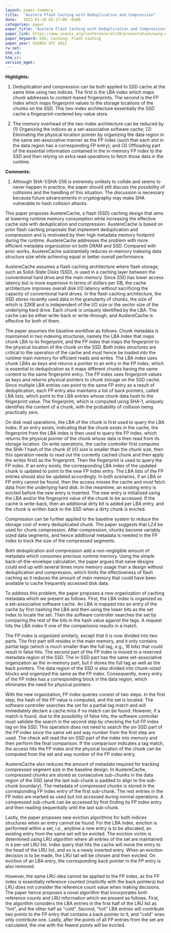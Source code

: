 ```yaml
---
layout: paper-summary
title:  "Austere Flash Caching with Deduplication and Compression"
date:   2023-01-20 02:17:00 -0500
categories: paper
paper_title: "Austere Flash Caching with Deduplication and Compression"
paper_link: https://www.usenix.org/conference/atc20/presentation/wang-qiuping
paper_keyword: SSD; Caching; Flash Caching
paper_year: USENIX ATC 2022
rw_set:
htm_cd:
htm_cr:
version_mgmt:
---
```


**Highlights:**

1. Deduplication and compression can be both applied to SSD cache at the same time using two indices. The first
is the LBA index which maps chunk addresses to content-based fingerprints. The second is the FP index which
maps fingerprint values to the storage locations of the chunks on the SSD.
This two-index architecture essentially the SSD cache a fingerprint-centered key-value store.

2. The memory overhead of the two-index architecture can be reduced by (1) Organizing the indices as a set-associative
software cache; (2) Eliminating the physical location pointer by organizing the data region in the same set-associative
manner as the FP index (such that each slot in the data region has a corresponding FP entry); and (3) Offloading part
of the essential information contained in the in-memory FP index to the SSD and then relying on extra read operations
to fetch those data in the runtime.

**Comments:**

1. Although SHA-1/SHA-256 is extremely unlikely to collide and seems to never happen in practice, the paper should
still discuss the possibility of collisions and the handling of this situation. The discussion is necessary because
future advancements in cryptography may make SHA vulnerable to hash collision attacks. 

This paper proposes AustereCache, a flash (SSD) caching design that aims at lowering runtime memory consumption while 
increasing the effective cache size with deduplication and compression. AustereCache is based on prior flash caching 
proposals that implement deduplication and compression and is motivated by their high metadata memory footprint during 
the runtime. AustereCache addresses the problem with more efficient metadata organization on both DRAM and SSD. 
Compared with prior works, AustereCache substantially reduces in-memory indexing data structure size while 
achieving equal or better overall performance.

AustereCache assumes a flash caching architecture where flash storage, such as Solid-State Disks (SSD), is used in 
a caching layer between the conventional hard drive and the main memory. Since SSD has lower access latency but 
is more expensive in terms of dollars per GB, the cache architecture improves overall disk I/O latency without 
sacrificing the capacity of conventional hard drives. In the flash caching architecture, the SSD stores recently used
data in the granularity of chunks, the size of which is 32KB and is independent of the I/O size or the sector size
of the underlying hard drive. Each chunk is uniquely identified by the LBA. The cache can be either write-back or 
write-through, and AustereCache is effective for both of them.

The paper assumes the baseline workflow as follows. Chunk metadata is maintained in two indexing structures, namely the 
LBA index that maps chunk LBA to its fingerprint, and the FP index that maps the fingerprint to the physical location
of the chunk on the SSD. Both index structures are critical to the operation of the cache and must hence be loaded into
the runtime main memory for efficient reads and writes.
The LBA index uses chunk LBAs as keys and returns a pointer to an entry in the FP index, which is essential to
deduplication as it maps different chunks having the same content to the same fingerprint entry. The FP index uses 
fingerprint values as keys and returns physical pointers to chunk storage on the SSD cache.
Since multiple LBA entries can point to the same FP entry as a result of deduplication, each FP entry also maintains 
a list of back pointers, called LBA lists, which point to the LBA entries whose chunk data hash to the fingerprint 
value. The fingerprint, which is computed using SHA-1, uniquely identifies the content of a chunk, with the 
probability of collision being practically zero.

On disk read operations, the LBA of the chunk is first used to query the LBA index. If an entry exists, indicating that
the chunk exists in the cache, the fingerprint from the LBA index is then used to query the FP index, which returns the 
physical pointer of the chunk whose data is then read from its storage location.
On write operations, the cache controller first computes the SHA-1 hash of the chunk (if I/O size is smaller than
the chunk size, then this operation needs to read out the currently cached chunk and then apply the writes first)
as the fingerprint. Then the fingerprint is used to query the FP index. If an entry exists, the corresponding LBA
index of the updated chunk is updated to point to the new FP index entry. The LBA lists of the FP entries should
also be updated accordingly. 
In both scenarios, if an LBA or FP entry cannot be found, then the access misses the cache and must fetch data from
the underlying hard disk. In the meantime, an existing entry is evicted before the new entry
is inserted. The new entry is initialized using the LBA and/or the fingerprint value of the chunk to be accessed.
If the cache is write-back, then an additional dirty bit is added per LBA entry, and the chunk is written back
to the SSD when a dirty chunk is evicted.

Compression can be further applied to the baseline system to reduce the storage cost of every deduplicated chunk.
The paper suggests that LZ4 be used for chunk compression. After compression, chunks become variably sized data 
segments, and hence additional metadata is needed in the FP index to track the size of the compressed segments. 

Both deduplication and compression add a non-negligible amount of metadata which consumes precious runtime memory.
Using the simple back-of-the-envelope calculation, the paper argues that naive designs could end up with several times 
more memory usage than a design without deduplication and compression, which limits the effectiveness of 
flash caching as it reduces the amount of main memory that could have been available to cache frequently accessed 
disk data.

To address this problem, the paper proposes a new organization of caching metadata which we present as follows.
First, the LBA index is organized as a set-associative software cache. An LBA is mapped into an entry of the 
cache by first hashing the LBA and then using the lower bits as the set index to locate the set. Then the software
controller searches the set by comparing the rest of the bits in the hash value against the tags. A request hits the 
LBA index if one of the comparisons results in a match.

The FP index is organized similarly, except that it is now divided into two parts. The first part still resides in the
main memory, and it only contains partial tags (which is much smaller than the full tag, e.g., 16 bits) that 
could result in false hits. 
The second part of the FP index is moved to a reserved metadata region of the SSD. The in-SSD part has the same
set-associative organization as the in-memory part, but it stores the full tag as well as the back pointers. 
The data region of the SSD is also divided into chunk-sized blocks and organized the same as the FP index.
Consequently, every entry of the FP index has a corresponding block in the data region, which eliminates 
the need for physical pointers. 

With the new organization, FP index queries consist of two steps. In the first step, the hash of the FP value is 
computed, and the set is located. The software controller searches the set for a partial tag match and will immediately
declare a cache miss if no match can be found. However, if a match is found, due to the possibility of false hits, the
software controller must validate the search in the second step by checking the full FP index tag on the SSD. 
This operation does not need to search the on-SSD part of the FP index since the same set and way number
from the first step are used. The check will read the on-SSD part of the index into memory and then perform the 
final comparison. If the comparison indicates a tag match, the access hits the FP index and the physical location of 
the chunk can be computed from the set and way number of the FP index entry.

AustereCache also reduces the amount of metadata required for tracking compressed segment size in the baseline design. 
In AustereCache, compressed chunks are stored as consecutive sub-chunks in the data region of the SSD (and the 
last sub-chunk is padded to align to the sub-chunk boundary). 
The metadata of compressed chunks is stored in the corresponding FP index entry of the first sub-chunk. The rest 
entries in the FP index are marked as used but not accessed during normal operations.
A compressed sub-chunk can be accessed by first finding its FP index entry and then reading sequentially until the 
last sub-chunk.

Lastly, the paper proposes new eviction algorithms for both indices structures when an entry cannot be found.
For the LBA index, eviction is performed within a set, i.e., anytime a new entry is to be allocated, an existing entry
from the same set will be evicted. The eviction victim is determined using LRU algorithm where all entries 
of the set are maintained in a per-set LRU list. Index query that hits the cache will move the entry to the head of 
the LRU list, and so is a newly inserted entry. When an eviction decision is to be made, the LRU tail will be chosen
and then evicted. On eviction of an LBA entry, the corresponding back pointer in the FP entry is also removed.

However, the same LRU idea cannot be applied to the FP index, as the FP index is essentially reference counted 
(implicitly with the back pointers) but LRU does not consider the reference count value when making decisions.
The paper hence proposes a novel algorithm that incorporates both reference counts and LRU information which 
we present as follows. First, the algorithm considers the LBA entries in the first half of the LRU list as 
"hot", and the other half as "cold". Second, "hot" LBA entries will contribute two points to the 
FP entry that contains a back pointer to it, and "cold" ones only contribute one. 
Lastly, after the points of all FP entries from the set are calculated, the one with the fewest points will be 
evicted. 
